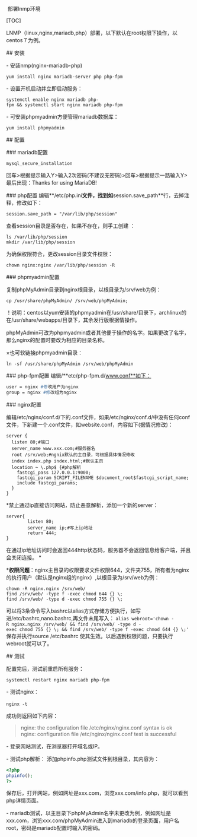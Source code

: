  部署lnmp环境

[TOC]

LNMP（linux,nginx,mariadb,php）部署，以下默认在root权限下操作，以centos７为例。

## 安装

- 安装nmp(nginx-mariadb-php)

`yum install nginx mariadb-server php php-fpm`

- 设置开机启动并立即启动服务：

`systemctl enable nginx mariadb php-fpm && systemctl start nginx mariadb php-fpm`

- 可安装phpmyadmin方便管理mariadb数据库：

`yum install phpmyadmin`


## 配置

### mariadb配置

`mysql_secure_installation`

回车>根据提示输入Y>输入2次密码(不建议无密码)>回车>根据提示一路输入Y>最后出现：Thanks for using MariaDB!

### php配置
编辑**/etc/php.ini**文件，找到如**session.save_path**行，去掉注释，修改如下：

`session.save_path = "/var/lib/php/session"`

查看session目录是否存在，如果不存在，则手工创建 ： 
```shell
ls /var/lib/php/session
mkdir /var/lib/php/session
```
为确保权限符合，更改session目录文件权限：

`chown nginx:nginx /var/lib/php/session -R`

### phpmyadmin配置

复制phpMyAdmin目录到nginx根目录，以根目录为/srv/web为例：

`cp /usr/share/phpMyAdmin/ /srv/web/phpMyAdmin;`

！说明：centos以yum安装的phpmyadmin在/usr/share/目录下，archlinux的在/usr/share/webapps/目录下，其余发行版根据情操作。

phpMyAdmin可改为phpmyadmin或者其他便于操作的名字。如果更改了名字，那么nginx的配置时要改为相应的目录名称。

×也可软链接phpmyadmin目录：

`ln -sf /usr/share/phpMyAdmin /srv/web/phpMyAdmin`


### php-fpm配置
编辑/**etc/php-fpm.d/www.conf**如下：
```p
user = nginx #修改用户为nginx
group = nginx #修改组为nginx
```

### nginx配置

编辑/etc/nginx/conf.d/下的.conf文件，如果/etc/nginx/conf.d/中没有任何conf文件，下新建一个.conf文件，如website.conf，内容如下(据情况修改)：
```nginx
server {
  listen 80;#端口
  server_name www.xxx.com;#服务器名
  root /srv/web;#ngnix默认的主目录，可根据具体情况修改
  index index.php index.html;#默认主页
  location ~ \.php$ {#php解析
    fastcgi_pass 127.0.0.1:9000;
    fastcgi_param SCRIPT_FILENAME $document_root$fastcgi_script_name;
    include fastcgi_params;
  }
}
```

*禁止通过ip直接访问网站，防止恶意解析，添加一个新的server：
```nginx
server{
        listen 80;
        server_name ip;#写上ip地址
        return 444;
}
```
在通过ip地址访问时会返回444http状态码，服务器不会返回信息给客户端，并且会关闭连接。
*


***权限问题**：nginx主目录的权限要求文件权限644，文件夹755，所有者为nginx的执行用户（默认是nginx组的nginx）,以根目录为/srv/web为例：

```shell
chown -R nginx.nginx /srv/web/
find /srv/web/ -type f -exec chmod 644 {} \;
find /srv/web/ -type d -exec chmod 755 {} \;
```
可以将3条命令写入bashrc以alias方式存储方便执行，如写进/etc/bashrc,nano.bashrc,再文件末尾写入：
`alias webroot='chown -R nginx.nginx /srv/web/ && find /srv/web/ -type d -exec chmod 755 {} \; && find /srv/web/ -type f -exec chmod 644 {} \;'`
保存并执行source /etc/bashrc 使其生效。以后遇到权限问题，只要执行webroot就可以了。

## 测试

配置完后，测试前重启所有服务：

`systemctl restart nginx mariadb php-fpm`

- 测试nginx：

`nginx -t`  

成功则返回如下内容：
>nginx: the configuration file /etc/nginx/nginx.conf syntax is ok
>nginx: configuration file /etc/nginx/nginx.conf test is successful

- 登录网站测试，在浏览器打开域名或IP。

- 测试php解析：
  添加phpinfo.php测试文件到根目录，其内容为：

```php
<?php
phpinfo();
?>
```
保存后，打开网站，例如网址是xxx.com，浏览xxx.com/info.php，就可以看到php详情页面。

- mariadb测试，以主目录下phpMyAdmin名字未更改为例，例如网址是xxx.com，浏览xxx.com/phpMyAdmin进入到mariadb的登录页面，用户名root，密码是mariadb配置时输入的密码。


